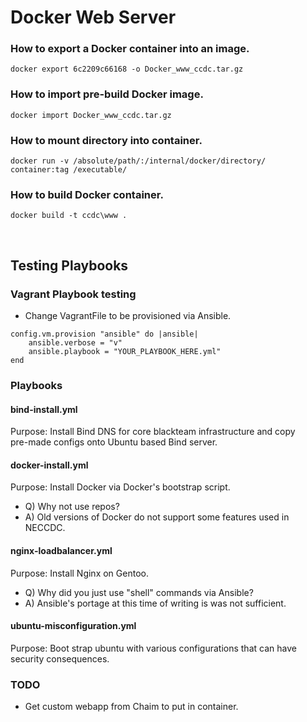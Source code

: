 # Docker Web Server

### How to export a Docker container into an image.
```
docker export 6c2209c66168 -o Docker_www_ccdc.tar.gz                                    
```

### How to import pre-build Docker image.
```
docker import Docker_www_ccdc.tar.gz
```

### How to mount directory into container.
```
docker run -v /absolute/path/:/internal/docker/directory/ container:tag /executable/
```

### How to build Docker container.

```
docker build -t ccdc\www .
```

<br />

## Testing Playbooks
### Vagrant Playbook testing
* Change VagrantFile to be provisioned via Ansible.

```
config.vm.provision "ansible" do |ansible|
    ansible.verbose = "v"
    ansible.playbook = "YOUR_PLAYBOOK_HERE.yml"
end
```

### Playbooks

#### bind-install.yml
Purpose: Install Bind DNS for core blackteam infrastructure and copy <br />
pre-made configs onto Ubuntu based Bind server.

#### docker-install.yml
Purpose: Install Docker via Docker's bootstrap script.
* Q) Why not use repos?
* A) Old versions of Docker do not support some features used in NECCDC.

#### nginx-loadbalancer.yml
Purpose: Install Nginx on Gentoo.
* Q) Why did you just use "shell" commands via Ansible?
* A) Ansible's portage at this time of writing is was not sufficient.

#### ubuntu-misconfiguration.yml
Purpose: Boot strap ubuntu with various configurations that can have security consequences.

### TODO
* Get custom webapp from Chaim to put in container.
